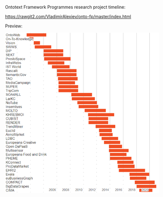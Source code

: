 Ontotext Framework Programmes research project timeline:

https://rawgit2.com/VladimirAlexiev/onto-fp/master/index.html

Preview:

![](./Ontotext-FP-projects-timeline.png)
